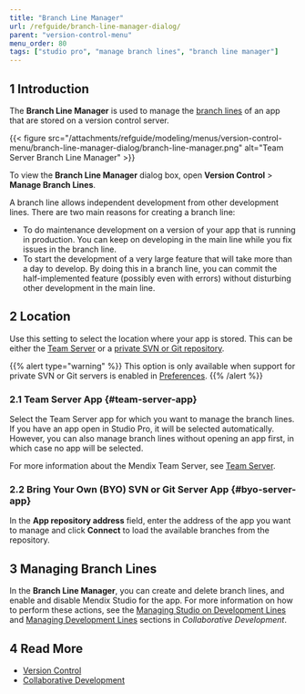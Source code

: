 ```yaml
---
title: "Branch Line Manager"
url: /refguide/branch-line-manager-dialog/
parent: "version-control-menu"
menu_order: 80
tags: ["studio pro", "manage branch lines", "branch line manager"]
---
```


## 1 Introduction

The **Branch Line Manager** is used to manage the [branch lines](/refguide/version-control/#branches) of an app that are stored on a version control server.

{{< figure src="/attachments/refguide/modeling/menus/version-control-menu/branch-line-manager-dialog/branch-line-manager.png" alt="Team Server Branch Line Manager" >}}
	
To view the **Branch Line Manager** dialog box, open **Version Control** > **Manage Branch Lines**.

A branch line allows independent development from other development lines. There are two main reasons for creating a branch line:

* To do maintenance development on a version of your app that is running in production. You can keep on developing in the main line while you fix issues in the branch line.
* To start the development of a very large feature that will take more than a day to develop. By doing this in a branch line, you can commit the half-implemented feature (possibly even with errors) without disturbing other development in the main line.

## 2 Location

Use this setting to select the location where your app is stored. This can be either the [Team Server](#team-server-app) or a [private SVN or Git repository](#byo-server-app).

{{% alert type="warning" %}}
This option is only available when support for private SVN or Git servers is enabled in [Preferences](/refguide/preferences-dialog/).
{{% /alert %}}

### 2.1 Team Server App {#team-server-app}

Select the Team Server app for which you want to manage the branch lines. If you have an app open in Studio Pro, it will be selected automatically. However, you can also manage branch lines without opening an app first, in which case no app will be selected.

For more information about the Mendix Team Server, see [Team Server](/developerportal/collaborate/team-server/).

### 2.2 Bring Your Own (BYO) SVN or Git Server App {#byo-server-app}

In the **App repository address** field, enter the address of the app you want to manage and click **Connect** to load the available branches from the repository.

## 3 Managing Branch Lines

In the **Branch Line Manager**, you can create and delete branch lines, and enable and disable Mendix Studio for the app. For more information on how to perform these actions, see the [Managing Studio on Development Lines](/refguide/collaborative-development/#managing-studio) and [Managing Development Lines](/refguide/collaborative-development/#managing-branches) sections in *Collaborative Development*. 

## 4 Read More

* [Version Control](/refguide/version-control/)
* [Collaborative Development](/refguide/collaborative-development/)
